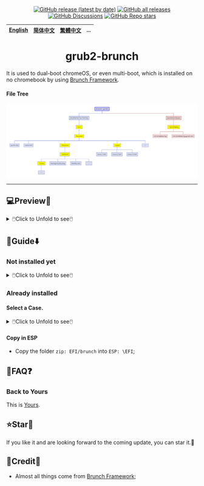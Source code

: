 <div align="center">

[![GitHub release (latest by date)](https://img.shields.io/github/v/release/M-L-P/grub2-brunch)](https://github.com/M-L-P/grub2-brunch/releases/latest)
[![GitHub all releases](https://img.shields.io/github/downloads/M-L-P/grub2-brunch/total)](https://github.com/M-L-P/grub2-brunch/releases)
[![GitHub Discussions](https://img.shields.io/github/discussions/M-L-P/grub2-brunch)](https://github.com/M-L-P/grub2-brunch/discussions)
[![GitHub Repo stars](https://img.shields.io/github/stars/M-L-P/grub2-brunch?style=social)](https://github.com/M-L-P/grub2-brunch/stargazers)

</div>

[English](README.md)|[简体中文](README-自述文件.md)|[繁體中文](README-繁體中文.md)|...
--|--|--|--

<h1 align="center">grub2-brunch</h1>

It is used to dual-boot chromeOS, or even multi-boot, which is installed on no chromebook by using [Brunch Framework](https://github.com/sebanc/brunch).
#### File Tree
<img src="https://raw.githubusercontent.com/M-L-P/.github/main/screenshots/grub2-brunch.png">

-----------------------------------------------------------------------------------------------------------------------------------
## 💻️Preview👀

<details>
<summary>🖱️Click to Unfold to see🖱️</summary>

![image](https://github.com/M-L-P/brunch-grub2/assets/69227436/ca96e382-f51a-4b53-bd83-b75cdfa363c8)<br/>
</details>

## 🧭Guide⬇️
### Not installed yet
<details>
<summary>🖱️Click to Unfold to see🖱️</summary>

#### Using Brunch Framework
- Install chromeOS by using [Brunch Framework](https://github.com/sebanc/brunch);
- Create `chromeOS.img` into `ext4: /chromeOS`,
- - `sudo bash chromeos-install.sh -src chromeos_filename.bin -dst .../[ext4_partition_label]/chromeOS/chromeOS.img -s size`
#### Copy in ESP
- Copy the folder `zip: EFI/brunch` into `ESP: \EFI`;
</details>

### Already installed
#### Select a Case.
<details>
<summary>🖱️Click to Unfold to see🖱️</summary>

##### case.txt
- Open `zip: EFI/brunch/case.txt` to edit;
<details>
<summary>🖱️Click to Unfold to see🖱️</summary>

```
CASE=case_1.txt
#CASE=case_2.txt
#CASE=case_3.txt
```
This is a switch.
- Switch on with `#` deleted before `CASE`;
- Switch off with `#` added before `CASE`;
- Only one `CASE` can be without `#`.
</details>

##### case 1
- Open `zip: EFI/brunch/case/case_1.txt` to edit;
<details>
<summary>🖱️Click to Unfold to see🖱️</summary>

`txt_grub=/chromeOS/chromeOS.img.grub.txt`

If it is here, do nothing.
</details>

##### case 2
- Open `zip: EFI/brunch/case/case_2.txt` to edit;
<details>
<summary>🖱️Click to Unfold to see🖱️</summary>

```
### For example,
#####
#txt_grub=/chromeos.img.grub.txt
#txt_grub=/Users/username/brunch/chromeos.img.grub.txt
#txt_grub=/brunch/chromeos.img.grub.txt
```
```
txt_grub=//.img.grub.txt
```

If it is somewhere else, carefully confirm the path.
</details>

##### case 3
- Open `zip: EFI/brunch/case/case_3.txt` to edit;
<details>
<summary>🖱️Click to Unfold to see🖱️</summary>

```
### Copy all text in the file, "img_name.img.grub.txt",
### Paste here below.
### For examplle,
```
```
menuentry "chromeOS" --class "brunch" {
	img_path=//.img
	img_uuid=
	search --no-floppy --set=root --file $img_path
	loopback loop $img_path
	source (loop,12)/efi/boot/settings.cfg
	if [ -z $verbose ] -o [ $verbose -eq 0 ]; then
		linux (loop,7)$kernel boot=local noresume noswap loglevel=7 options=$options chromeos_bootsplash=$chromeos_bootsplash $cmdline_params \
			cros_secure cros_debug img_uuid=$img_uuid img_path=$img_path \
			console= vt.global_cursor_default=0 brunch_bootsplash=$brunch_bootsplash quiet
	else
		linux (loop,7)$kernel boot=local noresume noswap loglevel=7 options=$options chromeos_bootsplash=$chromeos_bootsplash $cmdline_params \
			cros_secure cros_debug img_uuid=$img_uuid img_path=$img_path
	fi
	initrd (loop,7)/lib/firmware/amd-ucode.img (loop,7)/lib/firmware/intel-ucode.img (loop,7)/initramfs.img
}
```
```
menuentry "chromeOS (settings)" --class "brunch-settings" {
	img_path=//.img
	img_uuid=
	search --no-floppy --set=root --file $img_path
	loopback loop $img_path
	source (loop,12)/efi/boot/settings.cfg
	linux (loop,7)/kernel boot=local noresume noswap loglevel=7 options= chromeos_bootsplash= edit_brunch_config=1 \
		cros_secure cros_debug img_uuid=$img_uuid img_path=$img_path
	initrd (loop,7)/lib/firmware/amd-ucode.img (loop,7)/lib/firmware/intel-ucode.img (loop,7)/initramfs.img
}
```

Else, carefully confirm the code.
</details>

</details>

#### Copy in ESP
- Copy the folder `zip: EFI/brunch` into `ESP: \EFI`;

## 📝FAQ❓️
### Back to Yours
This is [Yours](https://github.com/M-L-P/Yours).

## ⭐Star🌟
If you like it and are looking forward to the coming update, you can star it.💫

## 🎉Credit🎊
- Almost all things come from [Brunch Framework](https://github.com/sebanc/brunch);
